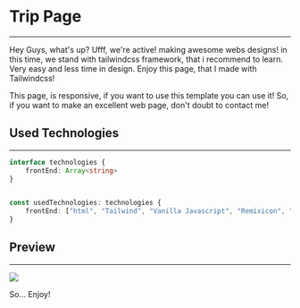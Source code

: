 # Trip Page

---

Hey Guys, what's up? Ufff, we're active! making awesome webs designs! in this time, we stand with tailwindcss framework, that i recommend to learn. Very easy and less time in design. Enjoy this page, that I made with Tailwindcss!

This page, is responsive, if you want to use this template you can use it! So, if you want to make an excellent web page, don't doubt to contact me!

## Used Technologies

--- 

```typescript
interface technologies {
    frontEnd: Array<string>
}


const usedTechnologies: technologies {
    frontEnd: ["html", "Tailwind", "Vanilla Javascript", "Remixicon", "SweetAlert2"]
}
```

## Preview

---

![](/home/on3l7d15h/Escritorio/Tecnologías/Páginas%20Simples/With%20CSS%20Framework/TripPage/public/img/preview.png)

So... Enjoy!
